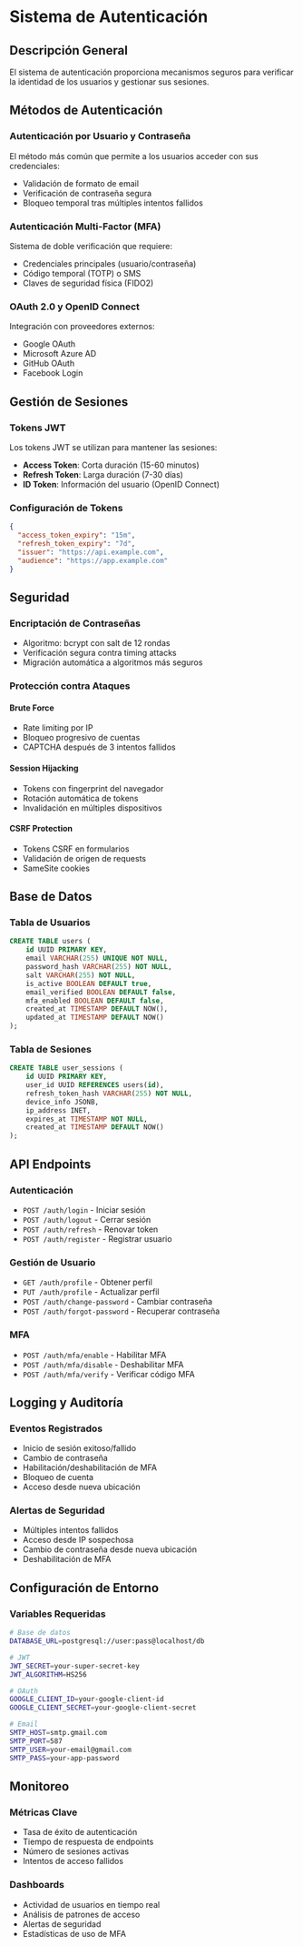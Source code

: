 # Sistema de Autenticación

## Descripción General
El sistema de autenticación proporciona mecanismos seguros para verificar la identidad de los usuarios y gestionar sus sesiones.

## Métodos de Autenticación

### Autenticación por Usuario y Contraseña
El método más común que permite a los usuarios acceder con sus credenciales:
- Validación de formato de email
- Verificación de contraseña segura
- Bloqueo temporal tras múltiples intentos fallidos

### Autenticación Multi-Factor (MFA)
Sistema de doble verificación que requiere:
- Credenciales principales (usuario/contraseña)
- Código temporal (TOTP) o SMS
- Claves de seguridad física (FIDO2)

### OAuth 2.0 y OpenID Connect
Integración con proveedores externos:
- Google OAuth
- Microsoft Azure AD
- GitHub OAuth
- Facebook Login

## Gestión de Sesiones

### Tokens JWT
Los tokens JWT se utilizan para mantener las sesiones:
- **Access Token**: Corta duración (15-60 minutos)
- **Refresh Token**: Larga duración (7-30 días)
- **ID Token**: Información del usuario (OpenID Connect)

### Configuración de Tokens
```json
{
  "access_token_expiry": "15m",
  "refresh_token_expiry": "7d",
  "issuer": "https://api.example.com",
  "audience": "https://app.example.com"
}
```

## Seguridad

### Encriptación de Contraseñas
- Algoritmo: bcrypt con salt de 12 rondas
- Verificación segura contra timing attacks
- Migración automática a algoritmos más seguros

### Protección contra Ataques

#### Brute Force
- Rate limiting por IP
- Bloqueo progresivo de cuentas
- CAPTCHA después de 3 intentos fallidos

#### Session Hijacking
- Tokens con fingerprint del navegador
- Rotación automática de tokens
- Invalidación en múltiples dispositivos

#### CSRF Protection
- Tokens CSRF en formularios
- Validación de origen de requests
- SameSite cookies

## Base de Datos

### Tabla de Usuarios
```sql
CREATE TABLE users (
    id UUID PRIMARY KEY,
    email VARCHAR(255) UNIQUE NOT NULL,
    password_hash VARCHAR(255) NOT NULL,
    salt VARCHAR(255) NOT NULL,
    is_active BOOLEAN DEFAULT true,
    email_verified BOOLEAN DEFAULT false,
    mfa_enabled BOOLEAN DEFAULT false,
    created_at TIMESTAMP DEFAULT NOW(),
    updated_at TIMESTAMP DEFAULT NOW()
);
```

### Tabla de Sesiones
```sql
CREATE TABLE user_sessions (
    id UUID PRIMARY KEY,
    user_id UUID REFERENCES users(id),
    refresh_token_hash VARCHAR(255) NOT NULL,
    device_info JSONB,
    ip_address INET,
    expires_at TIMESTAMP NOT NULL,
    created_at TIMESTAMP DEFAULT NOW()
);
```

## API Endpoints

### Autenticación
- `POST /auth/login` - Iniciar sesión
- `POST /auth/logout` - Cerrar sesión
- `POST /auth/refresh` - Renovar token
- `POST /auth/register` - Registrar usuario

### Gestión de Usuario
- `GET /auth/profile` - Obtener perfil
- `PUT /auth/profile` - Actualizar perfil
- `POST /auth/change-password` - Cambiar contraseña
- `POST /auth/forgot-password` - Recuperar contraseña

### MFA
- `POST /auth/mfa/enable` - Habilitar MFA
- `POST /auth/mfa/disable` - Deshabilitar MFA
- `POST /auth/mfa/verify` - Verificar código MFA

## Logging y Auditoría

### Eventos Registrados
- Inicio de sesión exitoso/fallido
- Cambio de contraseña
- Habilitación/deshabilitación de MFA
- Bloqueo de cuenta
- Acceso desde nueva ubicación

### Alertas de Seguridad
- Múltiples intentos fallidos
- Acceso desde IP sospechosa
- Cambio de contraseña desde nueva ubicación
- Deshabilitación de MFA

## Configuración de Entorno

### Variables Requeridas
```bash
# Base de datos
DATABASE_URL=postgresql://user:pass@localhost/db

# JWT
JWT_SECRET=your-super-secret-key
JWT_ALGORITHM=HS256

# OAuth
GOOGLE_CLIENT_ID=your-google-client-id
GOOGLE_CLIENT_SECRET=your-google-client-secret

# Email
SMTP_HOST=smtp.gmail.com
SMTP_PORT=587
SMTP_USER=your-email@gmail.com
SMTP_PASS=your-app-password
```

## Monitoreo

### Métricas Clave
- Tasa de éxito de autenticación
- Tiempo de respuesta de endpoints
- Número de sesiones activas
- Intentos de acceso fallidos

### Dashboards
- Actividad de usuarios en tiempo real
- Análisis de patrones de acceso
- Alertas de seguridad
- Estadísticas de uso de MFA 